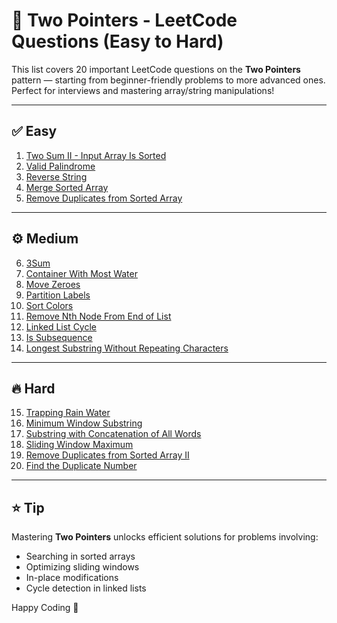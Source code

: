 # 🧠 Two Pointers - LeetCode Questions (Easy to Hard)

This list covers 20 important LeetCode questions on the **Two Pointers** pattern — starting from beginner-friendly problems to more advanced ones. Perfect for interviews and mastering array/string manipulations!

---

## ✅ Easy

1. [Two Sum II - Input Array Is Sorted](https://leetcode.com/problems/two-sum-ii-input-array-is-sorted/)
2. [Valid Palindrome](https://leetcode.com/problems/valid-palindrome/)
3. [Reverse String](https://leetcode.com/problems/reverse-string/)
4. [Merge Sorted Array](https://leetcode.com/problems/merge-sorted-array/)
5. [Remove Duplicates from Sorted Array](https://leetcode.com/problems/remove-duplicates-from-sorted-array/)

---

## ⚙️ Medium

6. [3Sum](https://leetcode.com/problems/3sum/)
7. [Container With Most Water](https://leetcode.com/problems/container-with-most-water/)
8. [Move Zeroes](https://leetcode.com/problems/move-zeroes/)
9. [Partition Labels](https://leetcode.com/problems/partition-labels/)
10. [Sort Colors](https://leetcode.com/problems/sort-colors/)
11. [Remove Nth Node From End of List](https://leetcode.com/problems/remove-nth-node-from-end-of-list/)
12. [Linked List Cycle](https://leetcode.com/problems/linked-list-cycle/)
13. [Is Subsequence](https://leetcode.com/problems/is-subsequence/)
14. [Longest Substring Without Repeating Characters](https://leetcode.com/problems/longest-substring-without-repeating-characters/)

---

## 🔥 Hard

15. [Trapping Rain Water](https://leetcode.com/problems/trapping-rain-water/)
16. [Minimum Window Substring](https://leetcode.com/problems/minimum-window-substring/)
17. [Substring with Concatenation of All Words](https://leetcode.com/problems/substring-with-concatenation-of-all-words/)
18. [Sliding Window Maximum](https://leetcode.com/problems/sliding-window-maximum/)
19. [Remove Duplicates from Sorted Array II](https://leetcode.com/problems/remove-duplicates-from-sorted-array-ii/)
20. [Find the Duplicate Number](https://leetcode.com/problems/find-the-duplicate-number/)

---

## ⭐ Tip

Mastering **Two Pointers** unlocks efficient solutions for problems involving:
- Searching in sorted arrays
- Optimizing sliding windows
- In-place modifications
- Cycle detection in linked lists

Happy Coding 🚀
